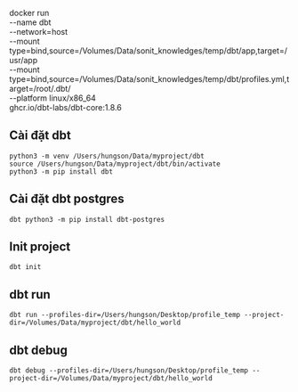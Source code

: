 docker run \
--name dbt \
--network=host \
--mount type=bind,source=/Volumes/Data/sonit_knowledges/temp/dbt/app,target=/usr/app \
--mount type=bind,source=/Volumes/Data/sonit_knowledges/temp/dbt/profiles.yml,target=/root/.dbt/ \
--platform linux/x86_64 \
ghcr.io/dbt-labs/dbt-core:1.8.6

## Cài đặt dbt

```
python3 -m venv /Users/hungson/Data/myproject/dbt
source /Users/hungson/Data/myproject/dbt/bin/activate
python3 -m pip install dbt
```

## Cài đặt dbt postgres

```
dbt python3 -m pip install dbt-postgres
```

## Init project

```
dbt init
```

## dbt run 

```
dbt run --profiles-dir=/Users/hungson/Desktop/profile_temp --project-dir=/Volumes/Data/myproject/dbt/hello_world
```

## dbt debug 

```
dbt debug --profiles-dir=/Users/hungson/Desktop/profile_temp --project-dir=/Volumes/Data/myproject/dbt/hello_world
```